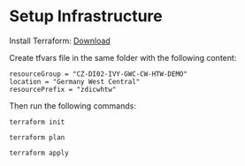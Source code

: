 # Setup Infrastructure

Install Terraform: [Download](https://www.terraform.io/downloads)

Create tfvars file in the same folder with the following content:
```
resourceGroup = "CZ-DI02-IVY-GWC-CW-HTW-DEMO"
location = "Germany West Central"
resourcePrefix = "zdicwhtw"
```
Then run the following commands:

```
terraform init

terraform plan

terraform apply
```